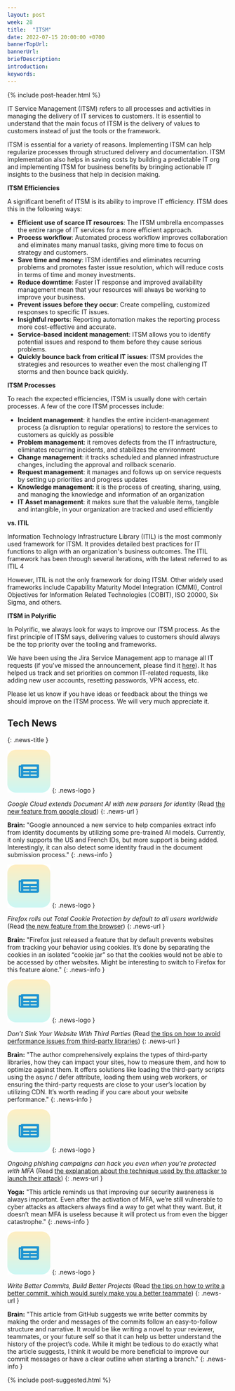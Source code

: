 ```yaml
---
layout: post
week: 28
title:  "ITSM"
date: 2022-07-15 20:00:00 +0700
bannerTopUrl: 
bannerUrl: 
briefDescription: 
introduction:
keywords:
---
```


{% include post-header.html %}

IT Service Management (ITSM) refers to all processes and activities in managing the delivery of IT services to customers. It is essential to understand that the main focus of ITSM is the delivery of values to customers instead of just the tools or the framework.

ITSM is essential for a variety of reasons. Implementing ITSM can help regularize processes through structured delivery and documentation. ITSM implementation also helps in saving costs by building a predictable IT org and implementing ITSM for business benefits by bringing actionable IT insights to the business that help in decision making.

__ITSM Efficiencies__

A significant benefit of ITSM is its ability to improve IT efficiency. ITSM does this in the following ways:

- **Efficient use of scarce IT resources**: The ITSM umbrella encompasses the entire range of IT services for a more efficient approach.
- **Process workflow**: Automated process workflow improves collaboration and eliminates many manual tasks, giving more time to focus on strategy and customers.
- **Save time and money**: ITSM identifies and eliminates recurring problems and promotes faster issue resolution, which will reduce costs in terms of time and money investments.
- **Reduce downtime**: Faster IT response and improved availability management mean that your resources will always be working to improve your business.
- **Prevent issues before they occur**: Create compelling, customized responses to specific IT issues.
- **Insightful reports**: Reporting automation makes the reporting process more cost-effective and accurate.
- **Service-based incident management**: ITSM allows you to identify potential issues and respond to them before they cause serious problems.
- **Quickly bounce back from critical IT issues**: ITSM provides the strategies and resources to weather even the most challenging IT storms and then bounce back quickly.

__ITSM Processes__

To reach the expected efficiencies, ITSM is usually done with certain processes. A few of the core ITSM processes include:

- **Incident management**: it handles the entire incident-management process (a disruption to regular operations) to restore the services to customers as quickly as possible
- **Problem management**: it removes defects from the IT infrastructure, eliminates recurring incidents, and stabilizes the environment
- **Change management**: it tracks scheduled and planned infrastructure changes, including the approval and rollback scenario.
- **Request management**: it manages and follows up on service requests by setting up priorities and progress updates
- **Knowledge management**: it is the process of creating, sharing, using, and managing the knowledge and information of an organization
- **IT Asset management**: it makes sure that the valuable items, tangible and intangible, in your organization are tracked and used efficiently

__vs. ITIL__

Information Technology Infrastructure Library (ITIL) is the most commonly used framework for ITSM. It provides detailed best practices for IT functions to align with an organization's business outcomes. The ITIL framework has been through several iterations, with the latest referred to as ITIL 4

However, ITIL is not the only framework for doing ITSM. Other widely used frameworks include Capability Maturity Model Integration (CMMI), Control Objectives for Information Related Technologies (COBIT), ISO 20000, Six Sigma, and others.

__ITSM in Polyrific__

In Polyrific, we always look for ways to improve our ITSM process. As the first principle of ITSM says, delivering values to customers should always be the top priority over the tooling and frameworks.

We have been using the Jira Service Management app to manage all IT requests (if you've missed the announcement, please find it [here](https://tech-updates.polyrific.com/2022/03/18/week11-2022.html)). It has helped us track and set priorities on common IT-related requests, like adding new user accounts, resetting passwords, VPN access, etc.

Please let us know if you have ideas or feedback about the things we should improve on the ITSM process. We will very much appreciate it.

## Tech News
{: .news-title }

![memo](/assets/images/tech-news.svg)
{: .news-logo }

*Google Cloud extends Document AI with new parsers for identity* (Read [the new feature from google cloud](https://cloud.google.com/blog/products/ai-machine-learning/google-cloud-extends-document-ai-with-new-parsers-for-identity))
{: .news-url }

__Brain:__ "Google announced a new service to help companies extract info from identity documents by utilizing some pre-trained AI models. Currently, it only supports the US and French IDs, but more support is being added. Interestingly, it can also detect some identity fraud in the document submission process."
{: .news-info }

![memo](/assets/images/tech-news.svg)
{: .news-logo }

*Firefox rolls out Total Cookie Protection by default to all users worldwide* (Read [the new feature from the browser](https://blog.mozilla.org/en/products/firefox/firefox-rolls-out-total-cookie-protection-by-default-to-all-users-worldwide/))
{: .news-url }

__Brain:__ "Firefox just released a feature that by default prevents websites from tracking your behavior using cookies. It’s done by separating the cookies in an isolated “cookie jar” so that the cookies would not be able to be accessed by other websites. Might be interesting to switch to Firefox for this feature alone."
{: .news-info }

![memo](/assets/images/tech-news.svg)
{: .news-logo }

*Don’t Sink Your Website With Third Parties* (Read [the tips on how to avoid performance issues from third-party libraries](https://www.smashingmagazine.com/2022/06/dont-sink-website-third-parties/))
{: .news-url }

__Brain:__ "The author comprehensively explains the types of third-party libraries, how they can impact your sites, how to measure them, and how to optimize against them. It offers solutions like loading the third-party scripts using the async / defer attribute, loading them using web workers, or ensuring the third-party requests are close to your user’s location by utilizing CDN. It’s worth reading if you care about your website performance."
{: .news-info }

![memo](/assets/images/tech-news.svg)
{: .news-logo }

*Ongoing phishing campaigns can hack you even when you’re protected with MFA* (Read [the explanation about the technique used by the attacker to launch their attack](https://arstechnica.com/information-technology/2022/07/microsoft-details-phishing-campaign-that-can-hijack-mfa-protected-accounts/))
{: .news-url }

__Yoga:__ "This article reminds us that improving our security awareness is always important. Even after the activation of MFA, we’re still vulnerable to cyber attacks as attackers always find a way to get what they want. But, it doesn’t mean MFA is useless because it will protect us from even the bigger catastrophe."
{: .news-info }

![memo](/assets/images/tech-news.svg)
{: .news-logo }

*Write Better Commits, Build Better Projects* (Read [the tips on how to write a better commit, which would surely make you a better teammate](https://github.blog/2022-06-30-write-better-commits-build-better-projects/))
{: .news-url }

__Brain:__ "This article from GitHub suggests we write better commits by making the order and messages of the commits follow an easy-to-follow structure and narrative. It would be like writing a novel to your reviewer, teammates, or your future self so that it can help us better understand the history of the project’s code. While it might be tedious to do exactly what the article suggests, I think it would be more beneficial to improve our commit messages or have a clear outline when starting a branch."
{: .news-info }

{% include post-suggested.html %}